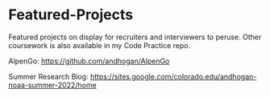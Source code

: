 # Featured-Projects
Featured projects on display for recruiters and interviewers to peruse. Other coursework is also available in my Code Practice repo.

AlpenGo: https://github.com/andhogan/AlpenGo

Summer Research Blog: https://sites.google.com/colorado.edu/andhogan-noaa-summer-2022/home
